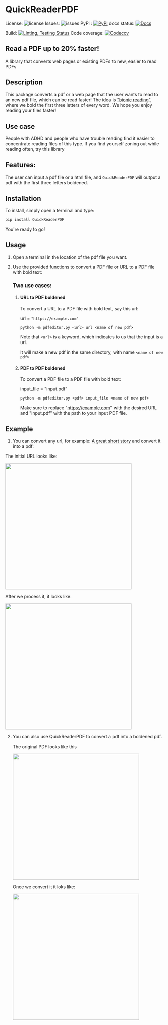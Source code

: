 
  

  

# QuickReaderPDF

  

  

  

License:    ![license](https://img.shields.io/badge/license-MIT-blue)				Issues: 		![issues](https://img.shields.io/github/issues/Sbhat92/QuickReaderPDF)	PyPi :     [ ![PyPI](https://img.shields.io/pypi/v/QuickReaderPDF)](https://pypi.org/project/QuickReaderPDF/)	docs status: [![Docs](https://img.shields.io/readthedocs/quickreaderpdf)](https://quickreaderpdf.readthedocs.io/en/latest/index.html)

  
Build: [![Linting, Testing Status](https://github.com/Sbhat92/QuickReaderPDF/actions/workflows/setup.yaml/badge.svg)](https://github.com/Sbhat92/QuickReaderPDF/actions/workflows/setup.yaml)	Code coverage: [![Codecov](https://codecov.io/gh/Sbhat92/QuickReaderPDF/branch/main/graph/badge.svg)](https://codecov.io/gh/Sbhat92/QuickReaderPDF)

  

  

  

## Read a PDF up to 20% faster!

  A library that converts web pages or existing PDFs to new, easier to read PDFs

  

## Description
 

This package converts a pdf or a web page that the user wants to read to an new pdf file, which can be read faster! The idea is ["bionic reading"](https://www.huffingtonpost.co.uk/entry/what-is-bionic-reading-does-it-work_uk_628749a3e4b05cfc268a59ff), where we bold the first three letters of every word. We hope you enjoy reading your files faster!

  

  

## Use case

  

People with ADHD and people who have trouble reading find it easier to concentrate reading files of this type. If you find yourself zoning out while reading often, try this library

  

## Features:

The user can input a pdf file or a html file, and `QuickReaderPDF` will output a pdf with the first three letters boldened.


## Installation


To install, simply open a terminal and type:


`pip install QuickReaderPDF`


  

You're ready to go!

  

  
  

## Usage

  

1. Open a terminal in the location of the pdf file you want.

  

2. Use the provided functions to convert a PDF file or URL to a PDF file with bold text:

  
	### Two use cases:
	
	1. #### URL to PDF boldened

  

		To convert a URL to a PDF file with bold text, say this url:

  

		url = `"https://example.com"`

  

		`python -m pdfeditor.py <url> url <name of new pdf>`

  

		Note that `<url>` is a keyword, which indicates to us that the input is a url.

  

		It will make a new pdf in the same directory, with name `<name of new pdf>`

  

	2. #### PDF to PDF boldened

  

		To convert a PDF file to a PDF file with bold text:

  

		input_file = "input.pdf"

  

		`python -m pdfeditor.py <pdf> input_file <name of new pdf>`

  

		Make sure to replace "https://example.com" with the desired URL and "input.pdf" with the path to your input PDF file.

  
  
  

## Example

  

1. You can convert any url, for example: [A great short story](https://americanliterature.com/author/philip-k-dick/short-story/the-eyes-have-it) and convert it into a pdf:

  

The initial URL looks like:

<img  src="https://drive.google.com/uc?id=1tRH3PCZFTXmvremGEdDzHud1lBLHrWCJ" width="400" height="400">

  

After we process it, it looks like:

<img  src="https://drive.google.com/uc?id=1YfQ1A8f25FnTiMjLNwGDHZQs5S3Zsw6D" width="400" height="400">

  

2. You can also use QuickReaderPDF to convert a pdf into a boldened pdf.
	
	The original PDF looks like this
	
	<img  src="https://drive.google.com/uc?id=1R7XDMS8hlB7v12XIpU06-q_-yybJBrkf"  width="400" height="400">

	Once we convert it it loks like:

	<img  src="https://drive.google.com/uc?id=1YfQ1A8f25FnTiMjLNwGDHZQs5S3Zsw6D"  width="400" height="400">